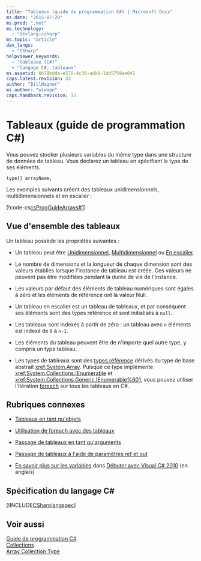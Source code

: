 ```yaml
---
title: "Tableaux (guide de programmation C#) | Microsoft Docs"
ms.date: "2015-07-20"
ms.prod: ".net"
ms.technology: 
  - "devlang-csharp"
ms.topic: "article"
dev_langs: 
  - "CSharp"
helpviewer_keywords: 
  - "tableaux (C#)"
  - "langage C#, tableaux"
ms.assetid: bb79bdde-e570-4c30-adb0-1dd5759ae041
caps.latest.revision: 33
author: "BillWagner"
ms.author: "wiwagn"
caps.handback.revision: 33
---
```

# Tableaux (guide de programmation C#)
Vous pouvez stocker plusieurs variables du même type dans une structure de données de tableau.  Vous déclarez un tableau en spécifiant le type de ses éléments.  
  
 `type[] arrayName;`  
  
 Les exemples suivants créent des tableaux unidimensionnels, multidimensionnels et en escalier :  
  
 [!code-cs[csProgGuideArrays#1](../../../csharp/programming-guide/arrays/codesnippet/csharp/index_1.cs)]  
  
## Vue d'ensemble des tableaux  
 Un tableau possède les propriétés suivantes :  
  
-   Un tableau peut être [Unidimensionnel](../../../csharp/programming-guide/arrays/single-dimensional-arrays.md), [Multidimensionnel](../../../csharp/programming-guide/arrays/multidimensional-arrays.md) ou [En escalier](../../../csharp/programming-guide/arrays/jagged-arrays.md).  
  
-   Le nombre de dimensions et la longueur de chaque dimension sont des valeurs établies lorsque l'instance de tableau est créée.  Ces valeurs ne peuvent pas être modifiées pendant la durée de vie de l'instance.  
  
-   Les valeurs par défaut des éléments de tableau numériques sont égales à zéro et les éléments de référence ont la valeur Null.  
  
-   Un tableau en escalier est un tableau de tableaux, et par conséquent ses éléments sont des types référence et sont initialisés à `null`.  
  
-   Les tableaux sont indexés à partir de zéro : un tableau avec `n` éléments est indexé de `0` à `n-1`.  
  
-   Les éléments du tableau peuvent être de n'importe quel autre type, y compris un type tableau.  
  
-   Les types de tableaux sont des [types référence](../../../csharp/language-reference/keywords/reference-types.md) dérivés du type de base abstrait <xref:System.Array>.  Puisque ce type implémente <xref:System.Collections.IEnumerable> et <xref:System.Collections.Generic.IEnumerable%601>, vous pouvez utiliser l'itération [foreach](../../../csharp/language-reference/keywords/foreach-in.md) sur tous les tableaux en C\#.  
  
## Rubriques connexes  
  
-   [Tableaux en tant qu'objets](../../../csharp/programming-guide/arrays/arrays-as-objects.md)  
  
-   [Utilisation de foreach avec des tableaux](../../../csharp/programming-guide/arrays/using-foreach-with-arrays.md)  
  
-   [Passage de tableaux en tant qu'arguments](../../../csharp/programming-guide/arrays/passing-arrays-as-arguments.md)  
  
-   [Passage de tableaux à l'aide de paramètres ref et out](../../../csharp/programming-guide/arrays/passing-arrays-using-ref-and-out.md)  
  
-   [En savoir plus sur les variables](http://go.microsoft.com/fwlink/?LinkId=221230) dans [Débuter avec Visual C\# 2010](http://go.microsoft.com/fwlink/?LinkId=221214) \(en anglais\)  
  
## Spécification du langage C\#  
 [!INCLUDE[CSharplangspec](../../../csharp/language-reference/keywords/includes/csharplangspec-md.md)]  
  
## Voir aussi  
 [Guide de programmation C\#](../../../csharp/programming-guide/index.md)   
 [Collections](../Topic/Collections%20\(C%23%20and%20Visual%20Basic\).md)   
 [Array Collection Type](http://msdn.microsoft.com/fr-fr/8a9964de-8941-47b1-a3cf-a01bc88db9e8)